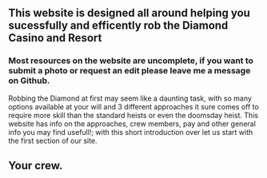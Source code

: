 ## This website is designed all around helping you sucessfully and efficently rob the Diamond Casino and Resort

### Most resources on the website are uncomplete, if you want to submit a photo or request an edit please leave me a message on Github.

Robbing the Diamond at first may seem like a daunting task, with so many options available at your will and 3 different approaches it sure comes off to require more skill than the standard heists or even the doomsday heist. This website has info on the approaches, crew members, pay and other general info you may find usefull!; with this short introduction over let us start with the first section of our site.

## Your crew.

